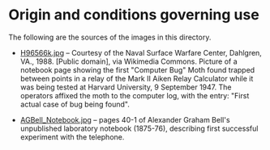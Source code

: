 Origin and conditions governing use
===================================

The following are the sources of the images in this directory.

* [H96566k.jpg](https://upload.wikimedia.org/wikipedia/commons/8/8a/H96566k.jpg) &ndash; Courtesy of the Naval Surface Warfare Center, Dahlgren, VA., 1988. [Public domain], via Wikimedia Commons.  Picture of a notebook page showing the first "Computer Bug" Moth found trapped between points in a relay of the Mark II Aiken Relay Calculator while it was being tested at Harvard University, 9 September 1947. The operators affixed the moth to the computer log, with the entry: "First actual case of bug being found".

* [AGBell_Notebook.jpg](https://upload.wikimedia.org/wikipedia/commons/0/0c/AGBell_Notebook.jpg) &ndash; pages 40-1 of Alexander Graham Bell's unpublished laboratory notebook (1875-76), describing first successful experiment with the telephone.
